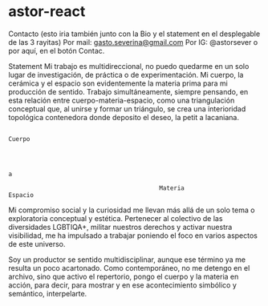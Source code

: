 # astor-react

Contacto (esto iria también junto con la Bio y el statement en el desplegable de las 3 rayitas)
Por mail: gasto.severina@gmail.com
Por IG: @astorsever
o por aquí, en el botón Contac.


Statement
Mi trabajo es multidireccional, no puedo quedarme en un solo lugar de investigación, de práctica o de experimentación. Mi cuerpo, la cerámica y el espacio son evidentemente la materia prima para mi producción de sentido. Trabajo simultáneamente, siempre pensando, en esta relación entre cuerpo-materia-espacio, como una triangulación conceptual que, al unirse y formar un triángulo, se crea una interioridad topológica contenedora donde deposito el deseo, la petit a lacaniana.
 
 
                                                                       Cuerpo
 
 

                                                                             a
 
                                              Materia                                        Espacio
 
 
Mi compromiso social y la curiosidad me llevan más allá de un solo tema o exploratoria conceptual y estética. Pertenecer al colectivo de las diversidades LGBTIQA+, militar nuestros derechos y activar nuestra visibilidad, me ha impulsado a trabajar poniendo el foco en varios aspectos de este universo.
 
Soy un productor se sentido multidisciplinar, aunque ese término ya me resulta un poco acartonado. Como contemporáneo, no me detengo en el archivo, sino que activo el repertorio, pongo el cuerpo y la materia en acción, para decir, para mostrar y en ese acontecimiento simbólico y semántico, interpelarte.